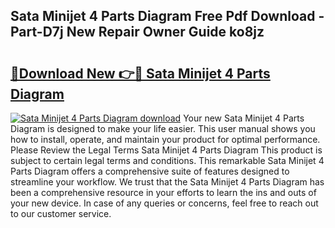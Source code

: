 ## Sata Minijet 4 Parts Diagram Free Pdf Download - Part-D7j New Repair Owner Guide ko8jz

# <h2><a href="http://dfrflqw.blite.top/?on=Sata+Minijet+4+Parts+Diagram">🔗Download New 👉🔴 Sata Minijet 4 Parts Diagram</a></h2>

[![Sata Minijet 4 Parts Diagram download](https://i.imgur.com/lujVjoI.png)](http://dfrflqw.blite.top/?on=Sata+Minijet+4+Parts+Diagram)
Your new Sata Minijet 4 Parts Diagram is designed to make your life easier. This user manual shows you how to install, operate, and maintain your product for optimal performance. Please Review the Legal Terms Sata Minijet 4 Parts Diagram This product is subject to certain legal terms and conditions. This remarkable Sata Minijet 4 Parts Diagram offers a comprehensive suite of features designed to streamline your workflow. We trust that the Sata Minijet 4 Parts Diagram has been a comprehensive resource in your efforts to learn the ins and outs of your new device. In case of any queries or concerns, feel free to reach out to our customer service.
